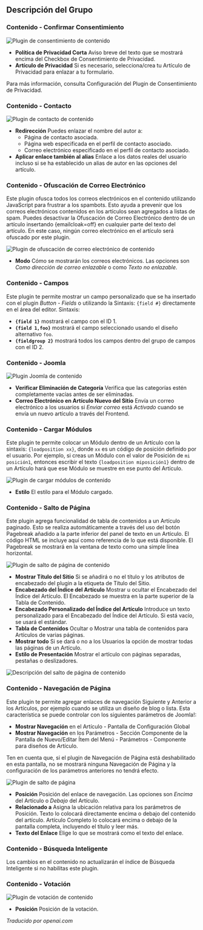 <!-- Filename: Chunk4x:Extensions_Plugin_Manager_Edit_Content_Group  / Display title: Groupe de Contenu -->

## Descripción del Grupo

### Contenido - Confirmar Consentimiento

![Plugin de consentimiento de contenido](../../../en/images/plugins/plugin-group-content-confirm-consent.png)

- **Política de Privacidad Corta** Aviso breve del texto que se mostrará encima del Checkbox de Consentimiento de Privacidad.
- **Artículo de Privacidad** Si es necesario, selecciona/crea tu Artículo de Privacidad para enlazar a tu formulario.

Para más información, consulta Configuración del Plugin de Consentimiento de Privacidad.

### Contenido - Contacto

![Plugin de contacto de contenido](../../../en/images/plugins/plugin-group-content-contact.png)

- **Redirección** Puedes enlazar el nombre del autor a:
  - Página de contacto asociada.
  - Página web especificada en el perfil de contacto asociado.
  - Correo electrónico especificado en el perfil de contacto asociado.
- **Aplicar enlace también al alias** Enlace a los datos reales del usuario incluso si se ha establecido un alias de autor en las opciones del artículo.

### Contenido - Ofuscación de Correo Electrónico

Este plugin ofusca todos los correos electrónicos en el contenido utilizando JavaScript para frustrar a los spambots. Esto ayuda a prevenir que los correos electrónicos contenidos en los artículos sean agregados a listas de spam. Puedes desactivar la Ofuscación de Correo Electrónico dentro de un artículo insertando {emailcloak=off} en cualquier parte del texto del artículo. En este caso, ningún correo electrónico en el artículo será ofuscado por este plugin.

![Plugin de ofuscación de correo electrónico de contenido](../../../en/images/plugins/plugin-group-content-email-cloaking.png)

- **Modo** Cómo se mostrarán los correos electrónicos. Las opciones son *Como dirección de correo enlazable* o como *Texto no enlazable*.

### Contenido - Campos

Este plugin te permite mostrar un campo personalizado que se ha insertado con el plugin *Button - Fields* o utilizando la Sintaxis: `{field #}` directamente en el área del editor. Sintaxis:

- **`{field 1}`** mostrará el campo con el ID 1.
- **`{field 1,foo}`** mostrará el campo seleccionado usando el diseño alternativo `foo`.
- **`{fieldgroup 2}`** mostrará todos los campos dentro del grupo de campos con el ID 2.

### Contenido - Joomla

![Plugin Joomla de contenido](../../../en/images/plugins/plugin-group-content-joomla.png)

- **Verificar Eliminación de Categoría** Verifica que las categorías estén completamente vacías antes de ser eliminadas.
- **Correo Electrónico en Artículo Nuevo del Sitio** Envía un correo electrónico a los usuarios si *Enviar correo* está *Activado* cuando se envía un nuevo artículo a través del Frontend.

### Contenido - Cargar Módulos

Este plugin te permite colocar un Módulo dentro de un Artículo con la sintaxis: `{loadposition xx}`, donde `xx` es un código de posición definido por el usuario. Por ejemplo, si creas un Módulo con el valor de Posición de `mi posición1`, entonces escribir el texto `{loadposition miposición1}` dentro de un Artículo hará que ese Módulo se muestre en ese punto del Artículo.

![Plugin de cargar módulos de contenido](../../../en/images/plugins/plugin-group-content-load-modules.png)

- **Estilo** El estilo para el Módulo cargado.

### Contenido - Salto de Página

Este plugin agrega funcionalidad de tabla de contenidos a un Artículo paginado. Esto se realiza automáticamente a través del uso del botón Pagebreak añadido a la parte inferior del panel de texto en un Artículo. El código HTML se incluye aquí como referencia de lo que está disponible. El Pagebreak se mostrará en la ventana de texto como una simple línea horizontal.

![Plugin de salto de página de contenido](../../../en/images/plugins/plugin-group-content-page-break.png)

- **Mostrar Título del Sitio** Si se añadirá o no el título y los atributos de encabezado del plugin a la etiqueta de Título del Sitio.
- **Encabezado del Índice del Artículo** Mostrar u ocultar el Encabezado del Índice del Artículo. El Encabezado se muestra en la parte superior de la Tabla de Contenido.
- **Encabezado Personalizado del Índice del Artículo** Introduce un texto personalizado para el Encabezado del Índice del Artículo. Si está vacío, se usará el estándar.
- **Tabla de Contenidos** Ocultar o Mostrar una tabla de contenidos para Artículos de varias páginas.
- **Mostrar todo** Si se dará o no a los Usuarios la opción de mostrar todas las páginas de un Artículo.
- **Estilo de Presentación** Mostrar el artículo con páginas separadas, pestañas o deslizadores.

![Descripción del salto de página de contenido](../../../en/images/plugins/plugin-group-content-page-break-description.png)

### Contenido - Navegación de Página

Este plugin te permite agregar enlaces de navegación Siguiente y Anterior a los Artículos, por ejemplo cuando se utiliza un diseño de blog o lista. Esta característica se puede controlar con los siguientes parámetros de Joomla!:

- **Mostrar Navegación** en el Artículo - Pantalla de Configuración Global
- **Mostrar Navegación** en los Parámetros - Sección Componente de la Pantalla de Nuevo/Editar Ítem del Menú - Parámetros - Componente para diseños de Artículo.

Ten en cuenta que, si el plugin de Navegación de Página está deshabilitado en esta pantalla, no se mostrará ninguna Navegación de Página y la configuración de los parámetros anteriores no tendrá efecto.

![Plugin de salto de página](../../../en/images/plugins/plugin-group-content-page-navigation.png)

- **Posición** Posición del enlace de navegación. Las opciones son *Encima* del Artículo o *Debajo* del Artículo.
- **Relacionado a** Asigna la ubicación relativa para los parámetros de Posición. Texto lo colocará directamente encima o debajo del contenido del artículo. Artículo Completo lo colocará encima o debajo de la pantalla completa, incluyendo el título y leer más.
- **Texto del Enlace** Elige lo que se mostrará como el texto del enlace.

### Contenido - Búsqueda Inteligente

Los cambios en el contenido no actualizarán el índice de Búsqueda Inteligente si no habilitas este plugin.

### Contenido - Votación

![Plugin de votación de contenido](../../../en/images/plugins/plugin-group-content-vote.png)

- **Posición** Posición de la votación.

*Traducido por openai.com*

